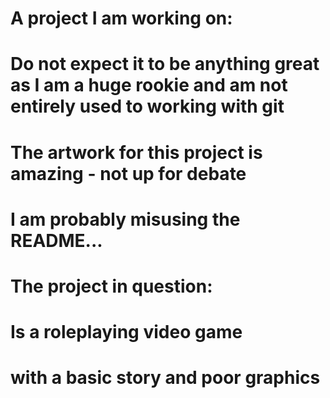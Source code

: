 ﻿# A project I am working on:
 # Do not expect it to be anything great as I am a huge rookie and am not entirely used to working with git
 # The artwork for this project is amazing - not up for debate
 # I am probably misusing the README...
#
 #
# The project in question:
 # Is a roleplaying video game
 # with a basic story and poor graphics

